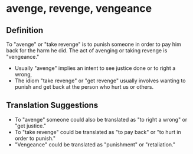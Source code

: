 # avenge, revenge, vengeance

## Definition

To "avenge" or "take revenge" is to punish someone in order to pay him back for the harm he did. The act of avenging or taking revenge is "vengeance."

* Usually "avenge" implies an intent to see justice done or to right a wrong,
* The idiom "take revenge" or "get revenge" usually involves wanting to punish and get back at the person who hurt us or others.


## Translation Suggestions



* To "avenge" someone could also be translated as "to right a wrong" or "get justice."
* To "take revenge" could be translated as "to pay back" or "to hurt in order to punish."
* "Vengeance" could be translated as "punishment" or "retaliation."